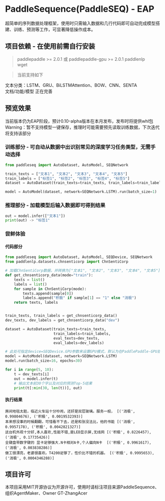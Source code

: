 # PaddleSequence(PaddleSEQ) - EAP

超简单的序列数据处理框架，使用时只需输入数据和几行代码即可自动完成模型搭建、训练、预测等工作，可显著降低操作成本。  

## 项目依赖 - 在使用前需自行安装  
> paddlepaddle >= 2.0.1  或 paddlepaddle-gpu >= 2.0.1
> paddlenlp  
> wget  

> 当前支持如下

文本分类：LSTM、GRU、BiLSTMAttention、BOW、CNN、SENTA  
文档/功能/模型 正在完善

## 预览效果
当前版本仍为EAP阶段，预计0.10-alpha版本在本月发布，发布时将提供whl包
Warning：暂不支持模型一键保存，推理时可能需要预先读取训练数据，下次迭代将支持该部分

### 训练部分 - 可自动从数据中出识别常见的深度学习任务类型，无需手动选择

```python
from paddleseq import AutoDataset, AutoModel, SEQNetwork

train_texts = ["文本1", "文本2", "文本3", "文本4", "文本5"]
train_labels = ["标签1", "标签2", "标签3", "标签4", "标签5"]
dataset = AutoDataset(train_texts=train_texts, train_labels=train_labels)

model = AutoModel(dataset, network=SEQNetwork.LSTM).run(batch_size=1)

```

### 推理部分 - 加载模型后输入数据即可得到结果

```python
out = model.infer(["文本1"])
print(out) -> "标签1"
```

### 尝鲜体验
#### 代码部分
```python
from paddleseq import AutoDataset, AutoModel, SEQDevice, SEQNetwork
from paddlenlp.datasets.chnsenticorp import ChnSentiCorp

# 加载ChnSentiCorp数据，并转换为["文本1", "文本2", "文本3", "文本4", "文本5"]形式
def get_chnsenticorp_data(mode="train"):
    texts = list()
    labels = list()
    for sample in ChnSentiCorp(mode):
        texts.append(sample[0])
        labels.append("积极" if sample[1] == "1" else "消极")
    return texts, labels


train_texts, train_labels = get_chnsenticorp_data()
dev_texts, dev_labels = get_chnsenticorp_data("dev")

dataset = AutoDataset(train_texts=train_texts,
                      train_labels=train_labels,
                      eval_texts=dev_texts,
                      eval_labels=dev_labels)

# 此处可指定device=SEQDevice.GPU参数来设置GPU模式，默认为在PaddlePaddle-GPU版本后自动选择为GPU模式，其他情况为CPU执行
model = AutoModel(dataset, network=SEQNetwork.LSTM)
model.run(batch_size=16, epochs=30)

for i in range(5, 10):
    t = dev_texts[i]
    out = model.infer(t)
    # 输出文本前30个字以及对应的预测Top-5结果
    print(t[:min(30, len(t))], out)
```
#### 执行结果
```
房间地毯太脏，临近火车站十分吵闹，还好是双层玻璃。服务一般， [('消极', 0.99804676), ('积极', 0.0019532393)]
本来想没事的时候翻翻，可惜看不下去，还是和张没法比，他的书能 [('消极', 0.9957178), ('积极', 0.0042821327)]
这台机外观十分好,本人喜欢,性能不错,是LED显示屏,无线网 [('积极', 0.8226457), ('消极', 0.17735426)]
全键盘带数字键的 显卡足够强大.N卡相对A卡,个人偏向N卡  [('积极', 0.9961617), ('消极', 0.003838286)]
做工很漂亮，老婆很喜欢。T4200足够了，性价比不错的机器。 [('积极', 0.9995653), ('消极', 0.0004346288)]
```

## 项目许可
本项目采用MIT开源协议为开源许可，使用时请标注项目来源PaddleSequence、组织AgentMaker、Owner GT-ZhangAcer

